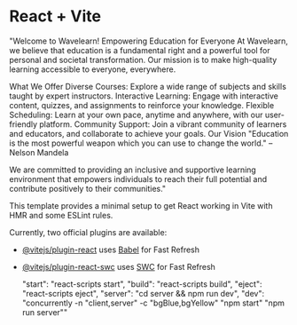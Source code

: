 # React + Vite
"Welcome to Wavelearn!
Empowering Education for Everyone
At Wavelearn, we believe that education is a fundamental right and a powerful tool for personal and societal transformation. Our mission is to make high-quality learning accessible to everyone, everywhere.

What We Offer
Diverse Courses: Explore a wide range of subjects and skills taught by expert instructors.
Interactive Learning: Engage with interactive content, quizzes, and assignments to reinforce your knowledge.
Flexible Scheduling: Learn at your own pace, anytime and anywhere, with our user-friendly platform.
Community Support: Join a vibrant community of learners and educators, and collaborate to achieve your goals.
Our Vision
"Education is the most powerful weapon which you can use to change the world." – Nelson Mandela

We are committed to providing an inclusive and supportive learning environment that empowers individuals to reach their full potential and contribute positively to their communities."



This template provides a minimal setup to get React working in Vite with HMR and some ESLint rules.

Currently, two official plugins are available:

- [@vitejs/plugin-react](https://github.com/vitejs/vite-plugin-react/blob/main/packages/plugin-react/README.md) uses [Babel](https://babeljs.io/) for Fast Refresh
- [@vitejs/plugin-react-swc](https://github.com/vitejs/vite-plugin-react-swc) uses [SWC](https://swc.rs/) for Fast Refresh


  "start": "react-scripts start",
    "build": "react-scripts build",
    "eject": "react-scripts eject",
    "server": "cd server && npm run dev",
    "dev": "concurrently -n \"client,server\" -c \"bgBlue,bgYellow\" \"npm start\" \"npm run server\""